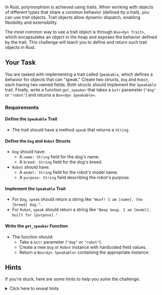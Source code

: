 In Rust, polymorphism is achieved using traits. When working with objects of different types that share a common behavior (defined by a trait), you can use trait objects. Trait objects allow dynamic dispatch, enabling flexibility and extensibility.

The most common way to use a trait object is through `Box<dyn Trait>`, which encapsulates an object in the heap and exposes the behavior defined by the trait. This challenge will teach you to define and return such trait objects in Rust.

## Your Task

You are tasked with implementing a trait called `Speakable`, which defines a behavior for objects that can "speak." Create two structs, `Dog` and `Robot`, each having two named fields. Both structs should implement the `Speakable` trait. Finally, write a function `get_speaker` that takes a `&str` parameter (`"dog"` or `"robot"`) and returns a `Box<dyn Speakable>`.

### Requirements

#### Define the `Speakable` Trait

- The trait should have a method `speak` that returns a `String`.

#### Define the `Dog` and `Robot` Structs

- `Dog` should have:
  - A `name: String` field for the dog's name.
  - A `breed: String` field for the dog's breed.
- `Robot` should have:
  - A `model: String` field for the robot's model name.
  - A `purpose: String` field describing the robot's purpose.

#### Implement the `Speakable` Trait

- For `Dog`, `speak` should return a string like `"Woof! I am [name], the [breed] dog."`.
- For `Robot`, `speak` should return a string like `"Beep boop. I am [model], built for [purpose]."`.

#### Write the `get_speaker` Function

- The function should:
  - Take a `&str` parameter (`"dog"` or `"robot"`).
  - Create a new `Dog` or `Robot` instance with hardcoded field values.
  - Return a `Box<dyn Speakable>` containing the appropriate instance.

## Hints

If you're stuck, here are some hints to help you solve the challenge:

<details>
<summary>Click here to reveal hints</summary>

- Use `impl TraitName for StructName` to implement a trait for a struct.
- Use `Box::new(instance)` to encapsulate an object for returning as `Box<dyn Trait>`.
- Use string interpolation (`format!`) to construct the `speak` messages dynamically.

</details>
